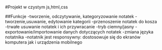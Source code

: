 #Projekt w czystym js,html,css

##Funkcje
-tworzenie, odczytywanie, kategoryzowanie notatek
-tworzenie,usuwanie, edytowanie kategorii
-przenoszenie notatek do kosza
-trwałe usuwanie notatek i ich przywracanie
-tryb ciemny/jasny
-exportowanie/importowanie danych dotyczących notatek
-zmiana języka notatnika
-notatnik jest responsywny: dostosowuje się do ekranów komputera jak i urządzenia mobilnego
